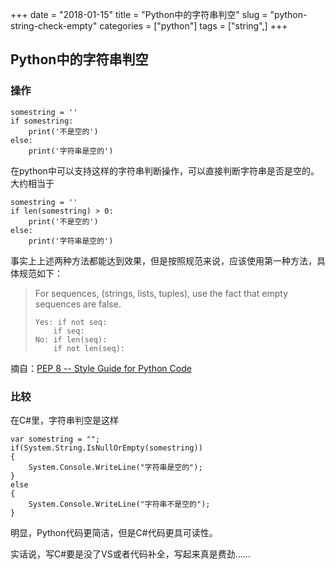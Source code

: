 +++
date = "2018-01-15"
title = "Python中的字符串判空"
slug = "python-string-check-empty"
categories = ["python"]
tags = ["string",]
+++

## Python中的字符串判空

### 操作

```
somestring = ''
if somestring:
    print('不是空的')
else:
    print('字符串是空的')
```
在python中可以支持这样的字符串判断操作，可以直接判断字符串是否是空的。大约相当于
```
somestring = ''
if len(somestring) > 0:
    print('不是空的')
else:
    print('字符串是空的')
```

事实上上述两种方法都能达到效果，但是按照规范来说，应该使用第一种方法，具体规范如下：

> For sequences, (strings, lists, tuples), use the fact that empty sequences are false.   
> ```
> Yes: if not seq:  
>     if seq:  
> No: if len(seq):  
>     if not len(seq):
> ```


摘自：[PEP 8 -- Style Guide for Python Code](https://www.python.org/dev/peps/pep-0008/)


### 比较

在C#里，字符串判空是这样
```
var somestring = "";
if(System.String.IsNullOrEmpty(somestring))
{
    System.Console.WriteLine("字符串是空的");
}
else
{
    System.Console.WriteLine("字符串不是空的");
}
```

明显，Python代码更简洁，但是C#代码更具可读性。

实话说，写C#要是没了VS或者代码补全，写起来真是费劲……
